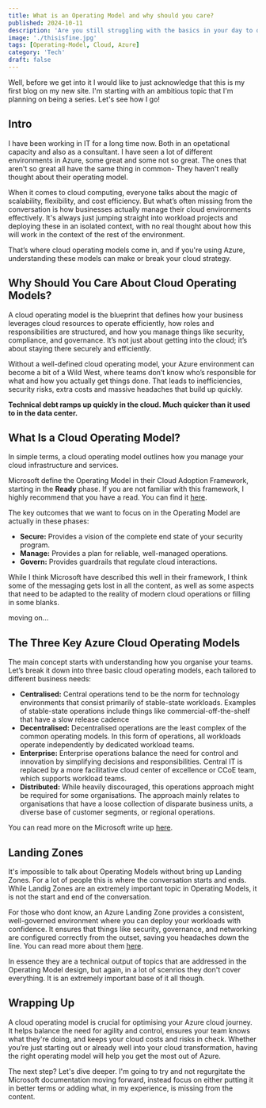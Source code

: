 ```yaml
---
title: What is an Operating Model and why should you care?
published: 2024-10-11
description: 'Are you still struggling with the basics in your day to day opearations? If you feel like you are constantly putting out fires and not getting ahead, then this might help'
image: './thisisfine.jpg'
tags: [Operating-Model, Cloud, Azure]
category: 'Tech'
draft: false 
---
```

Well, before we get into it I would like to just acknowledge that this is my first blog on my new site. I'm starting with an ambitious topic that I'm planning on being a series. Let's see how I go!

## Intro
I have been working in IT for a long time now. Both in an opetational capacity and also as a consultant. I have seen a lot of different environments in Azure, some great and some not so great. The ones that aren't so great all have the same thing in common- They haven't really thought about their operating model.

When it comes to cloud computing, everyone talks about the magic of scalability, flexibility, and cost efficiency. But what’s often missing from the conversation is how businesses actually manage their cloud environments effectively. It's always just jumping straight into workload projects and deploying these in an isolated context, with no real thought about how this will work in the context of the rest of the environment.

 That’s where cloud operating models come in, and if you're using Azure, understanding these models can make or break your cloud strategy.

## Why Should You Care About Cloud Operating Models?
A cloud operating model is the blueprint that defines how your business leverages cloud resources to operate efficiently, how roles and responsibilities are structured, and how you manage things like security, compliance, and governance. It’s not just about getting into the cloud; it’s about staying there securely and efficiently.

Without a well-defined cloud operating model, your Azure environment can become a bit of a Wild West, where teams don’t know who’s responsible for what and how you actually get things done. That leads to inefficiencies, security risks, extra costs and massive headaches that build up quickly.

**Technical debt ramps up quickly in the cloud. Much quicker than it used to in the data center.**

## What Is a Cloud Operating Model?
In simple terms, a cloud operating model outlines how you manage your cloud infrastructure and services.

Microsoft define the Operating Model in their Cloud Adoption Framework, starting in the **Ready** phase. If you are not familiar with this framework, I highly recommend that you have a read. You can find it [here](https://learn.microsoft.com/en-us/azure/cloud-adoption-framework/overview).

The key outcomes that we want to focus on in the Operating Model are actually in these phases:
* **Secure:** Provides a vision of the complete end state of your security program.
*  **Manage:** Provides a plan for reliable, well-managed operations.
* **Govern:** Provides guardrails that regulate cloud interactions.


While I think Microsoft have described this well in their framework, I think some of the messaging gets lost in all the content, as well as some aspects that need to be adapted to the reality of modern cloud operations or filling in some blanks.

moving on...

## The Three Key Azure Cloud Operating Models ##
The main concept starts with understanding how you organise your teams. Let’s break it down into three basic cloud operating models, each tailored to different business needs:

* **Centralised:** Central operations tend to be the norm for technology environments that consist primarily of stable-state workloads. Examples of stable-state operations include things like commercial-off-the-shelf that have a slow release cadence
* **Decentralised:** Decentralised operations are the least complex of the common operating models. In this form of operations, all workloads operate independently by dedicated workload teams.
* **Enterprise:** Enterprise operations balance the need for control and innovation by simplifying decisions and responsibilities. Central IT is replaced by a more facilitative cloud center of excellence or CCoE team, which supports workload teams.
* **Distributed:** While heavily discouraged, this operations approach might be required for some organisations. The approach mainly relates to organisations that have a loose collection of disparate business units, a diverse base of customer segments, or regional operations.

You can read more on the Microsoft write up [here](https://learn.microsoft.com/en-us/azure/cloud-adoption-framework/operating-model/compare#distributed-operations).

## Landing Zones
It's impossible to talk about Operating Models without bring up Landing Zones. For a lot of people this is where the conversation starts and ends. While Landig Zones are an extremely important topic in Operating Models, it is not the start and end of the conversation.

For those who dont know, an Azure Landing Zone provides a consistent, well-governed environment where you can deploy your workloads with confidence. It ensures that things like security, governance, and networking are configured correctly from the outset, saving you headaches down the line. You can read more about them [here](https://learn.microsoft.com/en-us/azure/cloud-adoption-framework/ready/).

In essence they are a technical output of topics that are addressed in the Operating Model design, but again, in a lot of scenrios they don't cover everything. It is an extremely important base of it all though.

## Wrapping Up
A cloud operating model is crucial for optimising your Azure cloud journey. It helps balance the need for agility and control, ensures your team knows what they're doing, and keeps your cloud costs and risks in check. Whether you’re just starting out or already well into your cloud transformation, having the right operating model will help you get the most out of Azure.

The next step? Let's dive deeper. I'm going to try and not regurgitate the Microsoft documentation moving forward, instead focus on either putting it in better terms or adding what, in my experience, is missing from the content.
